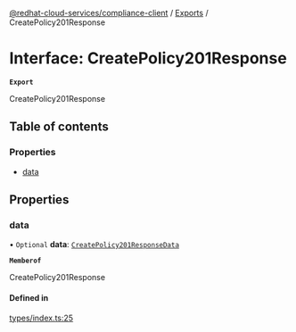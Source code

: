 [@redhat-cloud-services/compliance-client](../README.md) / [Exports](../modules.md) / CreatePolicy201Response

# Interface: CreatePolicy201Response

**`Export`**

CreatePolicy201Response

## Table of contents

### Properties

- [data](CreatePolicy201Response.md#data)

## Properties

### data

• `Optional` **data**: [`CreatePolicy201ResponseData`](CreatePolicy201ResponseData.md)

**`Memberof`**

CreatePolicy201Response

#### Defined in

[types/index.ts:25](https://github.com/AsToNlele/javascript-clients/blob/main/packages/compliance/types/index.ts#L25)
